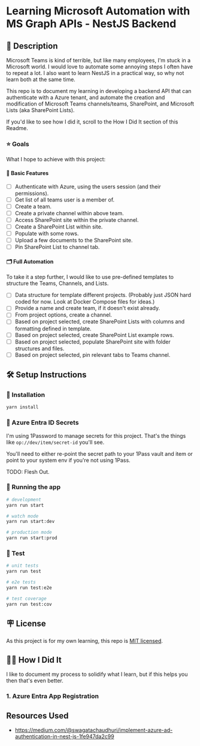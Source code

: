 # Learning Microsoft Automation with MS Graph APIs - NestJS Backend

## 📖 Description

Microsoft Teams is kind of terrible, but like many employees, I'm stuck in a Microsoft world.
I would love to automate some annoying steps I often have to repeat a lot.
I also want to learn NestJS in a practical way, so why not learn both at the same time.

This repo is to document my learning in developing a backend API that can authenticate with a Azure tenant, and automate the creation and modification of Microsoft Teams channels/teams, SharePoint, and Microsoft Lists (aka SharePoint Lists).

If you'd like to see how I did it, scroll to the How I Did It section of this Readme.

### ⭐ Goals

What I hope to achieve with this project:

#### 📝 Basic Features

- [ ] Authenticate with Azure, using the users session (and their permissions).
- [ ] Get list of all teams user is a member of.
- [ ] Create a team.
- [ ] Create a private channel within above team.
- [ ] Access SharePoint site within the private channel.
- [ ] Create a SharePoint List within site.
- [ ] Populate with some rows.
- [ ] Upload a few documents to the SharePoint site.
- [ ] Pin SharePoint List to channel tab.

#### 🗂️ Full Automation

To take it a step further, I would like to use pre-defined templates to structure the Teams, Channels, and Lists.

- [ ] Data structure for template different projects. (Probably just JSON hard coded for now. Look at Docker Compose files for ideas.)
- [ ] Provide a name and create team, if it doesn't exist already.
- [ ] From project options, create a channel.
- [ ] Based on project selected, create SharePoint Lists with columns and formatting defined in template.
- [ ] Based on project selected, create SharePoint List example rows.
- [ ] Based on project selected, populate SharePoint site with folder structures and files.
- [ ] Based on project selected, pin relevant tabs to Teams channel.

## 🛠️ Setup Instructions

### 🔧 Installation

```bash
yarn install
```

### 🔑 Azure Entra ID Secrets

I'm using 1Password to manage secrets for this project. That's the things like `op://dev/item/secret-id` you'll see.

You'll need to either re-point the secret path to your 1Pass vault and item or point to your system env if you're not using 1Pass.

TODO: Flesh Out.

### 🏃 Running the app

```bash
# development
yarn run start

# watch mode
yarn run start:dev

# production mode
yarn run start:prod
```

### 🔨 Test

```bash
# unit tests
yarn run test

# e2e tests
yarn run test:e2e

# test coverage
yarn run test:cov
```

## 🪧 License

As this project is for my own learning, this repo is [MIT licensed](LICENSE).

## 🧑‍🏫 How I Did It

I like to document my process to solidify what I learn, but if this helps you then that's even better.

### 1. Azure Entra App Registration

## Resources Used

- <https://medium.com/@swagatachaudhuri/implement-azure-ad-authentication-in-nest-js-1fe947da2c99>
